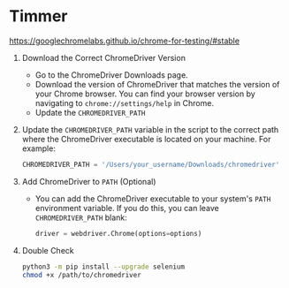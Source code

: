 # Timmer

https://googlechromelabs.github.io/chrome-for-testing/#stable

1. Download the Correct ChromeDriver Version

    - Go to the ChromeDriver Downloads page.
    - Download the version of ChromeDriver that matches the version of your Chrome browser. You can find your browser version by navigating to `chrome://settings/help` in Chrome.
    - Update the `CHROMEDRIVER_PATH`

2. Update the `CHROMEDRIVER_PATH` variable in the script to the correct path where the ChromeDriver executable is located on your machine. For example:
    ```python
    CHROMEDRIVER_PATH = '/Users/your_username/Downloads/chromedriver'
    ```

3. Add ChromeDriver to `PATH` (Optional)
    - You can add the ChromeDriver executable to your system's `PATH` environment variable. If you do this, you can leave `CHROMEDRIVER_PATH` blank:
      ```python
      driver = webdriver.Chrome(options=options)
      ```
4. Double Check
   ```bash
   python3 -m pip install --upgrade selenium
   chmod +x /path/to/chromedriver
   ```
